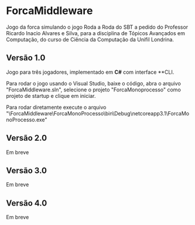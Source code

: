 # ForcaMiddleware

Jogo da forca simulando o jogo Roda a Roda do SBT a pedido do Professor Ricardo Inacio Alvares e Silva, para a disciplina de Tópicos Avançados em Computação, do curso de Ciência da Computação da Unifil Londrina.


## Versão 1.0
Jogo para três jogadores, implementado em **C#** com interface **CLI.

Para rodar o jogo usando o Visual Studio, baixe o código, abra o arquivo "ForcaMiddleware.sln", selecione o projeto "ForcaMonoprocesso" como projeto de startup e clique em iniciar.

Para rodar diretamente execute o arquivo "\ForcaMiddleware\ForcaMonoProcesso\bin\Debug\netcoreapp3.1\ForcaMonoProcesso.exe"

## Versão 2.0
Em breve

## Versão 3.0
Em breve

## Versão 4.0
Em breve
